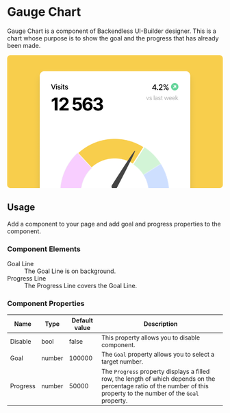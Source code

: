 # Gauge Chart

Gauge Chart is a component of Backendless UI-Builder designer. This is a chart whose purpose is to show the goal and the progress that has already been made.

<p align="center">
  <img src="./thumbnail.png" alt="main thumbnail" width="780"/>
</p>

## Usage

Add a component to your page and add goal and progress properties to the component.

### Component Elements

<dl>
<dt>Goal Line</dt>
<dd>The Goal Line is on background.</dd>
<dt>Progress Line</dt>
<dd>The Progress Line covers the Goal Line.</dd>
</dl>

### Component Properties

  Name                     | Type       | Default value        | Description
 --------------------------|------------|----------------------|-------------------------------------------------------------------------------------
  Disable                  | bool       | false                | This property allows you to disable component.
  Goal                     | number     | 100000               | The `Goal` property allows you to select a target number.
  Progress                 | number     | 50000                | The `Progress` property displays a filled row, the length of which depends on the percentage ratio of the number of this property to the number of the `Goal` property.
